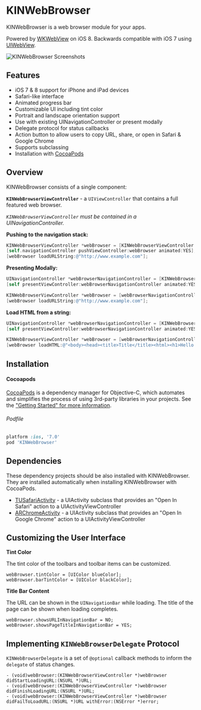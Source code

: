 KINWebBrowser
==========

KINWebBrowser is a web browser module for your apps.

Powered by [WKWebView](https://developer.apple.com/library/IOs/documentation/WebKit/Reference/WKWebView_Ref/index.html) on iOS 8. Backwards compatible with iOS 7 using [UIWebView](https://developer.apple.com/library/ios/documentation/Uikit/reference/UIWebView_Class/index.html).

![KINWebBrowser Screenshots](http://i.imgur.com/z1jkWKG.png)

Features
------------------------
* iOS 7 & 8 support for iPhone and iPad devices
* Safari-like interface
* Animated progress bar
* Customizable UI including tint color
* Portrait and landscape orientation support
* Use with existing UINavigationController or present modally
* Delegate protocol for status callbacks
* Action button to allow users to copy URL, share, or open in Safari & Google Chrome
* Supports subclassing
* Installation with [CocoaPods](http://cocoapods.org/)

Overview
------------------------
KINWebBrowser consists of a single component:

**`KINWebBrowserViewController`** - a `UIViewController` that contains a full featured web browser.

*`KINWebBrowserViewController` must be contained in a UINavigationController.*

**Pushing to the navigation stack:**
```objective-c
KINWebBrowserViewController *webBrowser = [KINWebBrowserViewController webBrowser];
[self.navigationController pushViewController:webBrowser animated:YES];
[webBrowser loadURLString:@"http://www.example.com"];
```

**Presenting Modally:**
```objective-c
UINavigationController *webBrowserNavigationController = [KINWebBrowserViewController navigationControllerWithWebBrowser];
[self presentViewController:webBrowserNavigationController animated:YES completion:nil];

KINWebBrowserViewController *webBrowser = [webBrowserNavigationController rootWebBrowser];
[webBrowser loadURLString:@"http://www.example.com"];
```

**Load HTML from a string:**
```objective-c
UINavigationController *webBrowserNavigationController = [KINWebBrowserViewController navigationControllerWithWebBrowser];
[self presentViewController:webBrowserNavigationController animated:YES completion:nil];

KINWebBrowserViewController *webBrowser = [webBrowserNavigationController rootWebBrowser];
[webBrowser loadHTML:@"<body><head><title>Title</title><html><h1>Hello HTML</h1></html></body>"];
```

Installation
------------------------

#### Cocoapods
[CocoaPods](http://cocoapods.org) is a dependency manager for Objective-C, which automates and simplifies the process of using 3rd-party libraries in your projects. See the ["Getting Started" for more information](http://guides.cocoapods.org/using/getting-started.html).

###### Podfile

```ruby
platform :ios, '7.0'
pod 'KINWebBrowser'
```

Dependencies
------------------------
These dependency projects should be also installed with KINWebBrowser. They are installed automatically when installing KINWebBrowser with CocoaPods.

* [TUSafariActivity](https://github.com/davbeck/TUSafariActivity) -  a UIActivity subclass that provides an "Open In Safari" action to a UIActivityViewController
* [ARChromeActivity](https://github.com/alextrob/ARChromeActivity) - a UIActivity subclass that provides an "Open In Google Chrome" action to a UIActivityViewController


Customizing the User Interface
------------------------

**Tint Color**

The tint color of the toolbars and toolbar items can be customized.

```
webBrowser.tintColor = [UIColor blueColor];
webBrowser.barTintColor = [UIColor blackColor];
```

**Title Bar Content** 

The URL can be shown in the `UINavigationBar` while loading. The title of the page can be shown when loading completes.
```
webBrowser.showsURLInNavigationBar = NO;
webBrowser.showsPageTitleInNavigationBar = YES;
```


Implementing `KINWebBrowserDelegate` Protocol
------------------------
`KINWebBrowserDelegate` is a set of `@optional` callback methods to inform the `delegate` of status changes.

```
- (void)webBrowser:(KINWebBrowserViewController *)webBrowser didStartLoadingURL:(NSURL *)URL;
- (void)webBrowser:(KINWebBrowserViewController *)webBrowser didFinishLoadingURL:(NSURL *)URL;
- (void)webBrowser:(KINWebBrowserViewController *)webBrowser didFailToLoadURL:(NSURL *)URL withError:(NSError *)error;
```
